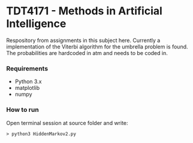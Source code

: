 # TDT4171 - Methods in Artificial Intelligence

Respository from assignments in this subject here. Currently a implementation of the Viterbi algorithm for the umbrella problem is found. The probabilities are hardcoded in atm and needs to be coded in.

### Requirements

  * Python 3.x
  * matplotlib
  * numpy

### How to run

Open terminal session at source folder and write:

```
> python3 HiddenMarkov2.py
```
